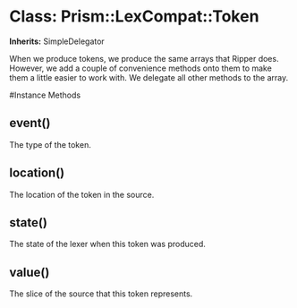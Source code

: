 # Class: Prism::LexCompat::Token
**Inherits:** SimpleDelegator
    

When we produce tokens, we produce the same arrays that Ripper does. However,
we add a couple of convenience methods onto them to make them a little easier
to work with. We delegate all other methods to the array.



#Instance Methods
## event() [](#method-i-event)
The type of the token.

## location() [](#method-i-location)
The location of the token in the source.

## state() [](#method-i-state)
The state of the lexer when this token was produced.

## value() [](#method-i-value)
The slice of the source that this token represents.


